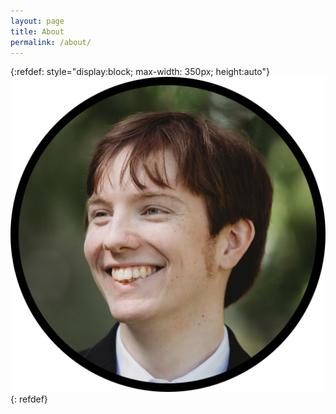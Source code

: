 ```yaml
---
layout: page
title: About
permalink: /about/
---
```

{:refdef: style="display:block; max-width: 350px; height:auto"}
![pfp](/assets/images/pfp.webp)
{: refdef}